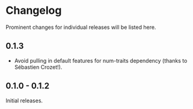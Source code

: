 # Changelog

Prominent changes for individual releases will be listed here.

## 0.1.3

- Avoid pulling in default features for num-traits dependency (thanks to Sébastien Crozet!).

## 0.1.0 - 0.1.2

Initial releases.
